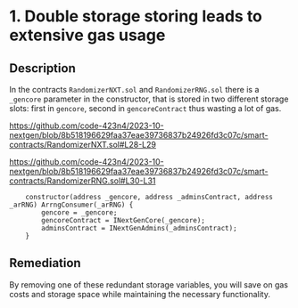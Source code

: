 # 1. Double storage storing leads to extensive gas usage

## Description

In the contracts `RandomizerNXT.sol` and `RandomizerRNG.sol` there is a `_gencore` parameter in the constructor, that is stored in two different storage slots: first in `gencore`, second in `gencoreContract` thus wasting a lot of gas.

https://github.com/code-423n4/2023-10-nextgen/blob/8b518196629faa37eae39736837b24926fd3c07c/smart-contracts/RandomizerNXT.sol#L28-L29

https://github.com/code-423n4/2023-10-nextgen/blob/8b518196629faa37eae39736837b24926fd3c07c/smart-contracts/RandomizerRNG.sol#L30-L31

```solidity
    constructor(address _gencore, address _adminsContract, address _arRNG) ArrngConsumer(_arRNG) {
        gencore = _gencore;
        gencoreContract = INextGenCore(_gencore);
        adminsContract = INextGenAdmins(_adminsContract);
    }
```

## Remediation

By removing one of these redundant storage variables, you will save on gas costs and storage space while maintaining the necessary functionality.